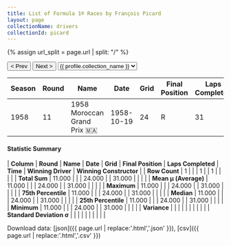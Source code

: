 ```yaml
---
title: List of Formula 1® Races by François Picard
layout: page
collectionName: drivers
collectionId: picard
---
```


{% assign url_split = page.url | split: "/" %}
<div id="collection-navigation">
<button onclick="selector.options[selector.selectedIndex-1].value && (window.location = selector.options[selector.selectedIndex-1].value);">&lt; Prev</button>
<button onclick="selector.options[selector.selectedIndex+1].value && (window.location = selector.options[selector.selectedIndex+1].value);">Next &gt;</button>
<select id="selector" onchange="this.options[this.selectedIndex].value && (window.location = this.options[this.selectedIndex].value);">
  {% for collectionId in site.data[page.collectionName].refs %}
    {% if collectionId == page.collectionId %}
      {% assign selected = "selected" %}
    {% else %}
      {% assign selected = "" %}
    {% endif %}
    {% assign profile = site.data[page.collectionName][collectionId].profile %}
    <option value="/f1/{{ page.collectionName }}/{{ collectionId }}/{{ url_split[4] }}" {{ selected }}>{{ profile.collection_name }}</option>
  {% endfor %}
</select>
</div>

| Season | Round | Name | Date | Grid | Final Position | Laps Completed | Time | Winning Driver | Winning Constructor |
|--|--|--|--|--|--|--|--|--|--|
| 1958 | 11 | 1958 Moroccan Grand Prix 🇲🇦 | 1958-10-19 | 24 | R | 31 |   | Stirling Moss 🇬🇧 | Vanwall 🇬🇧 |

#### Statistic Summary

| **Column** | **Round** | **Name** | **Date** | **Grid** | **Final Position** | **Laps Completed** | **Time** | **Winning Driver** | **Winning Constructor** |
| **Row Count** | 1 |  |  | 1 |  | 1 |  |  |  |
| **Total Sum** | 11.000 |  |  | 24.000 |  | 31.000 |  |  |  |
| **Mean μ (Average)** | 11.000 |  |  | 24.000 |  | 31.000 |  |  |  |
| **Maximum** | 11.000 |  |  | 24.000 |  | 31.000 |  |  |  |
| **75th Percentile** | 11.000 |  |  | 24.000 |  | 31.000 |  |  |  |
| **Median** | 11.000 |  |  | 24.000 |  | 31.000 |  |  |  |
| **25th Percentile** | 11.000 |  |  | 24.000 |  | 31.000 |  |  |  |
| **Minimum** | 11.000 |  |  | 24.000 |  | 31.000 |  |  |  |
| **Variance** |  |  |  |  |  |  |  |  |  |
| **Standard Deviation σ** |  |  |  |  |  |  |  |  |  |

Download data: [json]({{ page.url | replace:'.html','.json' }}), [csv]({{ page.url | replace:'.html','.csv' }})
